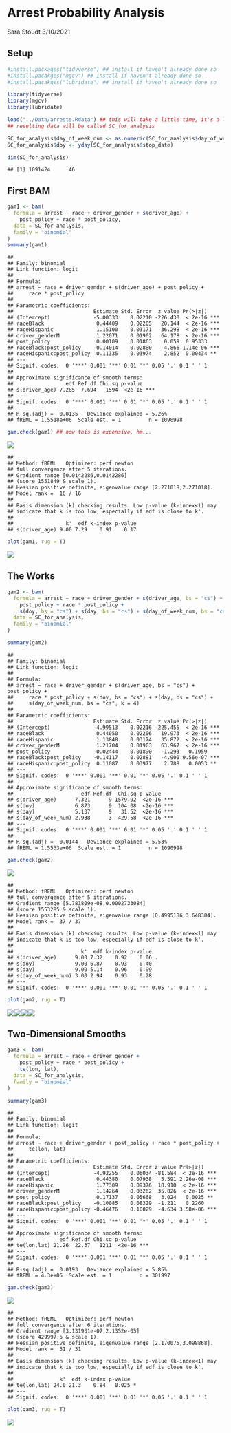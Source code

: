 Arrest Probability Analysis
================
Sara Stoudt
3/10/2021

## Setup

``` r
#install.packages("tidyverse") ## install if haven't already done so
#install.pacakges("mgcv") ## install if haven't already done so
#install.pacakges("lubridate") ## install if haven't already done so

library(tidyverse)
library(mgcv)
library(lubridate)
```

``` r
load("../Data/arrests.Rdata") ## this will take a little time, it's a lot of data
## resulting data will be called SC_for_analysis

SC_for_analysis$day_of_week_num <- as.numeric(SC_for_analysis$day_of_week)
SC_for_analysis$doy <- yday(SC_for_analysis$stop_date)

dim(SC_for_analysis)
```

    ## [1] 1091424      46

## First BAM

``` r
gam1 <- bam(
  formula = arrest ~ race + driver_gender + s(driver_age) +
    post_policy + race * post_policy,
  data = SC_for_analysis,
  family = "binomial"
)
summary(gam1)
```

    ## 
    ## Family: binomial 
    ## Link function: logit 
    ## 
    ## Formula:
    ## arrest ~ race + driver_gender + s(driver_age) + post_policy + 
    ##     race * post_policy
    ## 
    ## Parametric coefficients:
    ##                          Estimate Std. Error  z value Pr(>|z|)    
    ## (Intercept)              -5.00333    0.02210 -226.430  < 2e-16 ***
    ## raceBlack                 0.44409    0.02205   20.144  < 2e-16 ***
    ## raceHispanic              1.15100    0.03171   36.298  < 2e-16 ***
    ## driver_genderM            1.22071    0.01902   64.178  < 2e-16 ***
    ## post_policy               0.00109    0.01863    0.059  0.95333    
    ## raceBlack:post_policy    -0.14014    0.02880   -4.866 1.14e-06 ***
    ## raceHispanic:post_policy  0.11335    0.03974    2.852  0.00434 ** 
    ## ---
    ## Signif. codes:  0 '***' 0.001 '**' 0.01 '*' 0.05 '.' 0.1 ' ' 1
    ## 
    ## Approximate significance of smooth terms:
    ##                 edf Ref.df Chi.sq p-value    
    ## s(driver_age) 7.285  7.694   1594  <2e-16 ***
    ## ---
    ## Signif. codes:  0 '***' 0.001 '**' 0.01 '*' 0.05 '.' 0.1 ' ' 1
    ## 
    ## R-sq.(adj) =  0.0135   Deviance explained = 5.26%
    ## fREML = 1.5518e+06  Scale est. = 1         n = 1090998

``` r
gam.check(gam1) ## now this is expensive, hm...
```

![](arrest_analysis_files/figure-gfm/unnamed-chunk-4-1.png)<!-- -->

    ## 
    ## Method: fREML   Optimizer: perf newton
    ## full convergence after 5 iterations.
    ## Gradient range [0.0142286,0.0142286]
    ## (score 1551849 & scale 1).
    ## Hessian positive definite, eigenvalue range [2.271018,2.271018].
    ## Model rank =  16 / 16 
    ## 
    ## Basis dimension (k) checking results. Low p-value (k-index<1) may
    ## indicate that k is too low, especially if edf is close to k'.
    ## 
    ##                 k'  edf k-index p-value
    ## s(driver_age) 9.00 7.29    0.91    0.17

``` r
plot(gam1, rug = T)
```

![](arrest_analysis_files/figure-gfm/unnamed-chunk-5-1.png)<!-- -->

## The Works

``` r
gam2 <- bam(
  formula = arrest ~ race + driver_gender + s(driver_age, bs = "cs") +
    post_policy + race * post_policy +
    s(doy, bs = "cs") + s(day, bs = "cs") + s(day_of_week_num, bs = "cs", k = 4),
  data = SC_for_analysis,
  family = "binomial"
)

summary(gam2)
```

    ## 
    ## Family: binomial 
    ## Link function: logit 
    ## 
    ## Formula:
    ## arrest ~ race + driver_gender + s(driver_age, bs = "cs") + post_policy + 
    ##     race * post_policy + s(doy, bs = "cs") + s(day, bs = "cs") + 
    ##     s(day_of_week_num, bs = "cs", k = 4)
    ## 
    ## Parametric coefficients:
    ##                          Estimate Std. Error  z value Pr(>|z|)    
    ## (Intercept)              -4.99513    0.02216 -225.455  < 2e-16 ***
    ## raceBlack                 0.44050    0.02206   19.973  < 2e-16 ***
    ## raceHispanic              1.13848    0.03174   35.872  < 2e-16 ***
    ## driver_genderM            1.21704    0.01903   63.967  < 2e-16 ***
    ## post_policy              -0.02444    0.01890   -1.293   0.1959    
    ## raceBlack:post_policy    -0.14117    0.02881   -4.900 9.56e-07 ***
    ## raceHispanic:post_policy  0.11087    0.03977    2.788   0.0053 ** 
    ## ---
    ## Signif. codes:  0 '***' 0.001 '**' 0.01 '*' 0.05 '.' 0.1 ' ' 1
    ## 
    ## Approximate significance of smooth terms:
    ##                      edf Ref.df  Chi.sq p-value    
    ## s(driver_age)      7.321      9 1579.92  <2e-16 ***
    ## s(doy)             6.873      9  104.08  <2e-16 ***
    ## s(day)             5.137      9   31.52  <2e-16 ***
    ## s(day_of_week_num) 2.938      3  429.58  <2e-16 ***
    ## ---
    ## Signif. codes:  0 '***' 0.001 '**' 0.01 '*' 0.05 '.' 0.1 ' ' 1
    ## 
    ## R-sq.(adj) =  0.0144   Deviance explained = 5.53%
    ## fREML = 1.5533e+06  Scale est. = 1         n = 1090998

``` r
gam.check(gam2)
```

![](arrest_analysis_files/figure-gfm/unnamed-chunk-7-1.png)<!-- -->

    ## 
    ## Method: fREML   Optimizer: perf newton
    ## full convergence after 5 iterations.
    ## Gradient range [5.781809e-08,0.0002733084]
    ## (score 1553285 & scale 1).
    ## Hessian positive definite, eigenvalue range [0.4995186,3.648384].
    ## Model rank =  37 / 37 
    ## 
    ## Basis dimension (k) checking results. Low p-value (k-index<1) may
    ## indicate that k is too low, especially if edf is close to k'.
    ## 
    ##                      k'  edf k-index p-value  
    ## s(driver_age)      9.00 7.32    0.92    0.06 .
    ## s(doy)             9.00 6.87    0.93    0.40  
    ## s(day)             9.00 5.14    0.96    0.99  
    ## s(day_of_week_num) 3.00 2.94    0.93    0.28  
    ## ---
    ## Signif. codes:  0 '***' 0.001 '**' 0.01 '*' 0.05 '.' 0.1 ' ' 1

``` r
plot(gam2, rug = T)
```

![](arrest_analysis_files/figure-gfm/unnamed-chunk-8-1.png)<!-- -->![](arrest_analysis_files/figure-gfm/unnamed-chunk-8-2.png)<!-- -->![](arrest_analysis_files/figure-gfm/unnamed-chunk-8-3.png)<!-- -->![](arrest_analysis_files/figure-gfm/unnamed-chunk-8-4.png)<!-- -->

## Two-Dimensional Smooths

``` r
gam3 <- bam(
  formula = arrest ~ race + driver_gender +
    post_policy + race * post_policy +
    te(lon, lat),
  data = SC_for_analysis,
  family = "binomial"
)

summary(gam3)
```

    ## 
    ## Family: binomial 
    ## Link function: logit 
    ## 
    ## Formula:
    ## arrest ~ race + driver_gender + post_policy + race * post_policy + 
    ##     te(lon, lat)
    ## 
    ## Parametric coefficients:
    ##                          Estimate Std. Error z value Pr(>|z|)    
    ## (Intercept)              -4.92255    0.06034 -81.584  < 2e-16 ***
    ## raceBlack                 0.44380    0.07938   5.591 2.26e-08 ***
    ## raceHispanic              1.77309    0.09376  18.910  < 2e-16 ***
    ## driver_genderM            1.14264    0.03262  35.026  < 2e-16 ***
    ## post_policy               0.17137    0.05668   3.024   0.0025 ** 
    ## raceBlack:post_policy    -0.10085    0.08329  -1.211   0.2260    
    ## raceHispanic:post_policy -0.46476    0.10029  -4.634 3.58e-06 ***
    ## ---
    ## Signif. codes:  0 '***' 0.001 '**' 0.01 '*' 0.05 '.' 0.1 ' ' 1
    ## 
    ## Approximate significance of smooth terms:
    ##               edf Ref.df Chi.sq p-value    
    ## te(lon,lat) 21.26  22.37   1211  <2e-16 ***
    ## ---
    ## Signif. codes:  0 '***' 0.001 '**' 0.01 '*' 0.05 '.' 0.1 ' ' 1
    ## 
    ## R-sq.(adj) =  0.0193   Deviance explained = 5.85%
    ## fREML = 4.3e+05  Scale est. = 1         n = 301997

``` r
gam.check(gam3)
```

![](arrest_analysis_files/figure-gfm/unnamed-chunk-10-1.png)<!-- -->

    ## 
    ## Method: fREML   Optimizer: perf newton
    ## full convergence after 6 iterations.
    ## Gradient range [3.131931e-07,2.1352e-05]
    ## (score 429997.5 & scale 1).
    ## Hessian positive definite, eigenvalue range [2.170075,3.098868].
    ## Model rank =  31 / 31 
    ## 
    ## Basis dimension (k) checking results. Low p-value (k-index<1) may
    ## indicate that k is too low, especially if edf is close to k'.
    ## 
    ##               k'  edf k-index p-value  
    ## te(lon,lat) 24.0 21.3    0.84   0.025 *
    ## ---
    ## Signif. codes:  0 '***' 0.001 '**' 0.01 '*' 0.05 '.' 0.1 ' ' 1

``` r
plot(gam3, rug = T)
```

![](arrest_analysis_files/figure-gfm/unnamed-chunk-11-1.png)<!-- -->
